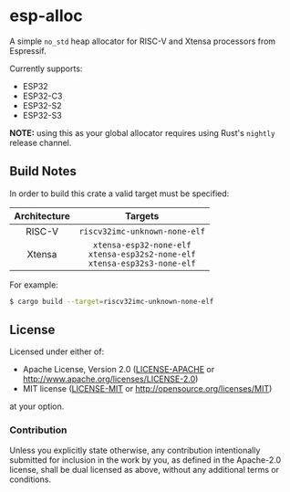 # esp-alloc

A simple `no_std` heap allocator for RISC-V and Xtensa processors from Espressif.

Currently supports:

- ESP32
- ESP32-C3
- ESP32-S2
- ESP32-S3

**NOTE:** using this as your global allocator requires using Rust's
`nightly` release channel.

## Build Notes

In order to build this crate a valid target must be specified:

| Architecture |                                       Targets                                       |
| :----------: | :---------------------------------------------------------------------------------: |
|    RISC-V    |                            `riscv32imc-unknown-none-elf`                            |
|    Xtensa    | `xtensa-esp32-none-elf`<br/>`xtensa-esp32s2-none-elf`<br/>`xtensa-esp32s3-none-elf` |

For example:

```bash
$ cargo build --target=riscv32imc-unknown-none-elf
```

## License

Licensed under either of:

- Apache License, Version 2.0 ([LICENSE-APACHE](LICENSE-APACHE) or http://www.apache.org/licenses/LICENSE-2.0)
- MIT license ([LICENSE-MIT](LICENSE-MIT) or http://opensource.org/licenses/MIT)

at your option.

### Contribution

Unless you explicitly state otherwise, any contribution intentionally submitted for inclusion in
the work by you, as defined in the Apache-2.0 license, shall be dual licensed as above, without
any additional terms or conditions.
